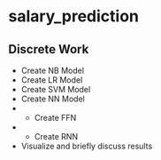 # salary_prediction

## Discrete Work 
- Create NB Model
- Create LR Model
- Create SVM Model
- Create NN Model
- - Create FFN
- - Create RNN
- Visualize and briefly discuss results
